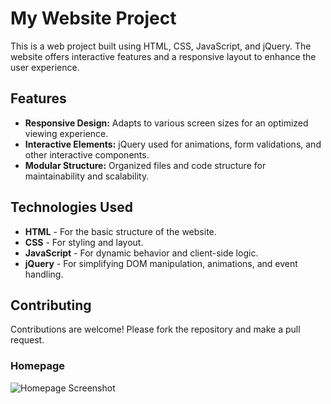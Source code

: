# My Website Project

This is a web project built using HTML, CSS, JavaScript, and jQuery. The website offers interactive features and a responsive layout to enhance the user experience.

## Features

- **Responsive Design:** Adapts to various screen sizes for an optimized viewing experience.
- **Interactive Elements:** jQuery used for animations, form validations, and other interactive components.
- **Modular Structure:** Organized files and code structure for maintainability and scalability.

## Technologies Used

- **HTML** - For the basic structure of the website.
- **CSS** - For styling and layout.
- **JavaScript** - For dynamic behavior and client-side logic.
- **jQuery** - For simplifying DOM manipulation, animations, and event handling.

## Contributing

Contributions are welcome! Please fork the repository and make a pull request.

### Homepage

![Homepage Screenshot](assets/img/homepage.jpg)
